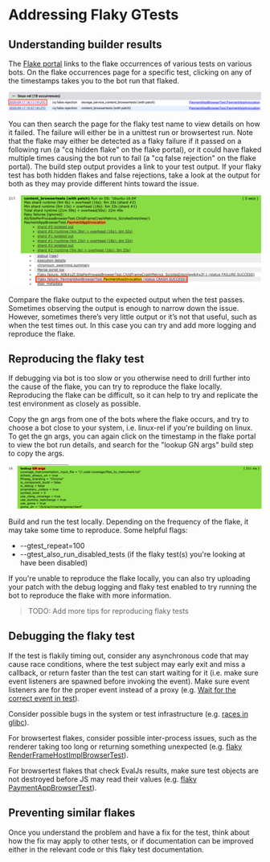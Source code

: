 # Addressing Flaky GTests

## Understanding builder results

The [Flake portal](https://analysis.chromium.org/p/chromium/flake-portal/flakes)
links to the flake occurrences of various tests on various bots. On the flake
occurrences page for a specific test, clicking on any of the timestamps takes
you to the bot run that flaked.

![flake_portal_occurrences]

You can then search the page for the flaky test name to view
details on how it failed. The failure will either be in a unittest run or
browsertest run. Note that the flake may either be detected as a flaky failure
if it passed on a following run (a "cq hidden flake" on the flake portal), or it
could have flaked multiple times causing the bot run to fail (a "cq false
rejection" on the flake portal). The build step output provides a link to your
test output. If your flaky test has both hidden flakes and false rejections,
take a look at the output for both as they may provide different hints toward
the issue.

![flaky_build_step]

Compare the flake output to the expected output when the test passes. Sometimes
observing the output is enough to narrow down the issue. However, sometimes
there’s very little output or it’s not that useful, such as when the test times
out. In this case you can try and add more logging and reproduce the flake.

## Reproducing the flaky test

If debugging via bot is too slow or you otherwise need to drill further into the
cause of the flake, you can try to reproduce the flake locally. Reproducing the
flake can be difficult, so it can help to try and replicate the test environment
as closely as possible.

Copy the gn args from one of the bots where the flake occurs, and try to choose
a bot close to your system, i.e. linux-rel if you're building on linux. To get
the gn args, you can again click on the timestamp in the flake portal to view
the bot run details, and search for the "lookup GN args" build step to copy the
args.

![bot_gn_args]

Build and run the test locally. Depending on the frequency of the flake, it may
take some time to reproduce. Some helpful flags:
 - --gtest_repeat=100
 - --gtest_also_run_disabled_tests (if the flaky test(s) you're looking at have
been disabled)

If you're unable to reproduce the flake locally, you can also try uploading your
patch with the debug logging and flaky test enabled to try running the bot to
reproduce the flake with more information.

>TODO: Add more tips for reproducing flaky tests

## Debugging the flaky test

If the test is flakily timing out, consider any asynchronous code that may cause
race conditions, where the test subject may early exit and miss a callback, or
return faster than the test can start waiting for it (i.e. make sure event
listeners are spawned before invoking the event). Make sure event listeners are
for the proper event instead of a proxy (e.g. [Wait for the correct event in
test](https://chromium.googlesource.com/chromium/src/+/6da09f7510e94d2aebbbed13b038d71c511d6cbc)).

Consider possible bugs in the system or test infrastructure (e.g. [races in
glibc](https://bugs.chromium.org/p/chromium/issues/detail?id=1010318)).

For browsertest flakes, consider possible inter-process issues, such as the
renderer taking too long or returning something unexpected (e.g. [flaky
RenderFrameHostImplBrowserTest](https://bugs.chromium.org/p/chromium/issues/detail?id=1120305)).

For browsertest flakes that check EvalJs results, make sure test objects are not
destroyed before JS may read their values (e.g. [flaky
PaymentAppBrowserTest](https://chromium.googlesource.com/chromium/src/+/6089f3480c5036c73464661b3b1b6b82807b56a3)).

## Preventing similar flakes

Once you understand the problem and have a fix for the test, think about how the
fix may apply to other tests, or if documentation can be improved either in the
relevant code or this flaky test documentation.


[flake_portal_occurrences]: images/flake_portal_occurrences.png
[flaky_build_step]: images/flaky_build_step.png
[bot_gn_args]: images/bot_gn_args.png